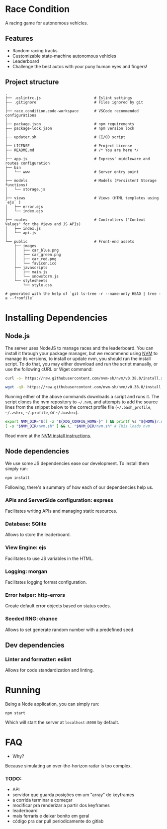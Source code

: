 # Race Condition

A racing game for autonomous vehicles.

## Features

- Random racing tracks
- Customizable state-machine autonomous vehicles
- Leaderboard
- Challenge the best autos with your puny human eyes and fingers!

## Project structure

```
.
├── .eslintrc.js                        # Eslint settings
├── .gitignore                          # Files ignored by git
│
├── race_condition.code-workspace       # VSCode recommended configurations
│
├── package.json                        # npm requirements
├── package-lock.json                   # npm version lock
│
├── updater.sh                          # CI/CD script
│
├── LICENSE                             # Project License
├── README.md                           # /* You are here */
│
├── app.js                              # Express' middleware and routes configuration
├── bin                                 
│   └── www                             # Server entry point 
│
├── models                              # Models (Persistent Storage functions)
│   └── storage.js
│
├── views                               # Views (HTML templates using `ejs` )
│   ├── error.ejs
│   └── index.ejs
│
├── routes                              # Controllers ("Context Values" for the Views and JS APIs)
│   ├── index.js
│   └── api.js
│
└── public                              # Front-end assets
    ├── images
    │   ├── car_blue.png
    │   ├── car_green.png
    │   ├── car_red.png
    │   └── favicon.ico
    ├── javascripts
    │   ├── main.js
    │   └── snowstorm.js
    └── stylesheets
        └── style.css

# generated with the help of `git ls-tree -r --name-only HEAD | tree -a --fromfile`
```

# Installing Dependencies
## Node.js

The server uses NodeJS to manage races and the leaderboard. You can install it through your package manager, but we recommend using [NVM](https://github.com/nvm-sh/nvm) to manage its versions, to install or update nvm, you should run the install script. To do that, you may either download and run the script manually, or use the following cURL or Wget command:

```bash
curl -o- https://raw.githubusercontent.com/nvm-sh/nvm/v0.38.0/install.sh | bash
```

```bash
wget -qO- https://raw.githubusercontent.com/nvm-sh/nvm/v0.38.0/install.sh | bash
```

Running either of the above commands downloads a script and runs it. The script clones the nvm repository to `~/.nvm`, and attempts to add the source lines from the snippet below to the correct profile file (`~/.bash_profile`, `~/.zshrc`, `~/.profile`, or `~/.bashrc`).

```bash
export NVM_DIR="$([ -z "${XDG_CONFIG_HOME-}" ] && printf %s "${HOME}/.nvm" || printf %s "${XDG_CONFIG_HOME}/nvm")"
[ -s "$NVM_DIR/nvm.sh" ] && \. "$NVM_DIR/nvm.sh" # This loads nvm
```

Read more at the [NVM install instructions](https://github.com/nvm-sh/nvm#install--update-script).

## Node dependencies

We use some JS dependencies ease our development. To install them simply run:

```bash
npm install
```

Following, there's a summary of how each of our dependencies help us.

### APIs and ServerSide configuration: **express**

Facilitates writing APIs and managing static resources.

### Database: **SQlite**

Allows to store the leaderboard.

### View Engine: **ejs**

Facilitates to use JS variables in the HTML.

### Logging: **morgan**

Facilitates logging format configuration.


### Error helper: **http-errors**

Create default error objects based on status codes.

### Seeded RNG: **chance**

Allows to set generate random number with a predefined seed.

## Dev dependencies

### Linter and formatter: **eslint**

Allows for code standardization and linting.


# Running

Being a Node application, you can simply run:

```
npm start
```

Which will start the server at `localhost:8000` by default.

# FAQ

- Why?

Because simulating an over-the-horizon radar is too complex.

### TODO:

- API
- servidor que guarda posições em um "array" de keyframes
- a corrida terminar e começar
- modificar pra renderizar a partir dos keyframes
- leaderboard
- mais ferraris e deixar bonito em geral
- código pra dar pull periodicamente do gitlab

